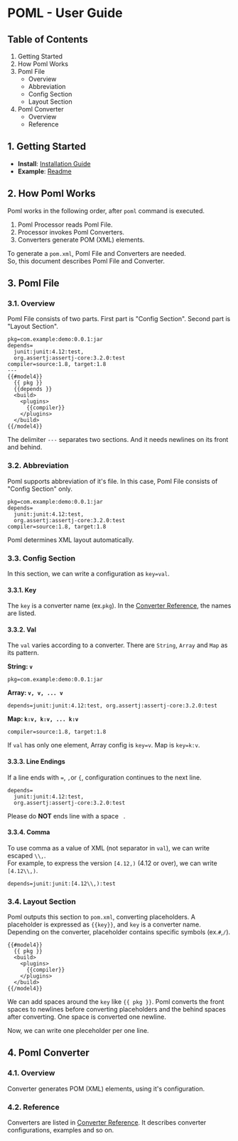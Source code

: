 # POML -  User Guide
## Table of Contents
1. Getting Started
2. How Poml Works
3. Poml File
    - Overview
    - Abbreviation
    - Config Section
    - Layout Section
4. Poml Converter
    - Overview
    - Reference


## 1. Getting Started
- **Install**: [Installation Guide](./installation-guide.md)
- **Example**: [Readme](../readme.md)


## 2. How Poml Works
Poml works in the following order, after `poml` command is executed.

1. Poml Processor reads Poml File.
2. Processor invokes Poml Converters.
3. Converters generate POM (XML) elements.

To generate a `pom.xml`, Poml File and Converters are needed.  
So, this document describes Poml File and Converter.


## 3. Poml File
### 3.1. Overview
Poml File consists of two parts. First part is "Config Section". Second part is "Layout Section". 

```
pkg=com.example:demo:0.0.1:jar
depends=
  junit:junit:4.12:test,
  org.assertj:assertj-core:3.2.0:test
compiler=source:1.8, target:1.8
---
{{#model4}}
  {{ pkg }}
  {{depends }}
  <build>
    <plugins>
      {{compiler}}
    </plugins>
  </build>
{{/model4}}
```

The delimiter `---` separates two sections. And it needs newlines on its front and behind.


### 3.2. Abbreviation
Poml supports abbreviation of it's file. In this case, Poml File consists of "Config Section" only. 

```
pkg=com.example:demo:0.0.1:jar
depends=
  junit:junit:4.12:test,
  org.assertj:assertj-core:3.2.0:test
compiler=source:1.8, target:1.8
```

Poml determines XML layout automatically.


### 3.3. Config Section
In this section, we can write a configuration as `key=val`.

#### 3.3.1. Key
The `key` is a converter name (ex.`pkg`). In the [Converter Reference](https://github.com/mamorum/poml/wiki), the names are listed.

#### 3.3.2. Val
The `val` varies according to a converter. There are `String`, `Array` and `Map` as its pattern.

**String: `v`**
```
pkg=com.example:demo:0.0.1:jar
```

**Array: `v, v, ... v`**
```
depends=junit:junit:4.12:test, org.assertj:assertj-core:3.2.0:test
```

**Map: `k:v, k:v, ... k:v`**
```
compiler=source:1.8, target:1.8
```

If `val` has only one element, Array config is `key=v`. Map is `key=k:v`.


#### 3.3.3. Line Endings
If a line ends with `=`, `,`or `{`, configuration continues to the next line.

```
depends=
  junit:junit:4.12:test,
  org.assertj:assertj-core:3.2.0:test
```

Please do **NOT** ends line with a space ` `.

#### 3.3.4. Comma
To use comma as a value of XML (not separator in `val`), we can write escaped `\\,`.  
For example, to express the version `[4.12,)` (4.12 or over), we can write `[4.12\\,)`.

```
depends=junit:junit:[4.12\\,):test
```


### 3.4. Layout Section
Poml outputs this section to `pom.xml`, converting placeholders. A placeholder is expressed as `{{key}}`, and `key` is a converter name. Depending on the converter, placeholder contains specific symbols (ex.`#`,`/`).

```
{{#model4}}
  {{ pkg }}
  <build>
    <plugins>
      {{compiler}}
    </plugins>
  </build>
{{/model4}}
```

We can add spaces around the `key` like `{{ pkg }}`. Poml converts the front spaces to newlines before converting placeholders and the behind spaces after converting. One space is converted one newline.

Now, we can write one pleceholder per one line. 


## 4. Poml Converter
### 4.1. Overview
Converter generates POM (XML) elements, using it's configuration.

### 4.2. Reference
Converters are listed in [Converter Reference](https://github.com/mamorum/poml/wiki). It describes converter configurations, examples and so on.
